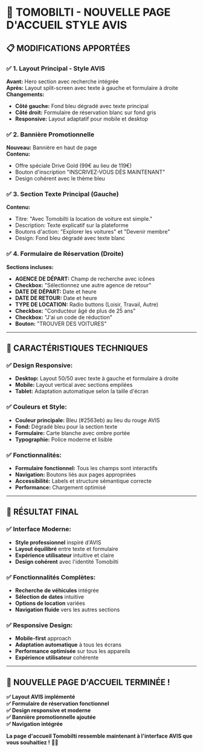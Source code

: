 # 🎨 TOMOBILTI - NOUVELLE PAGE D'ACCUEIL STYLE AVIS

## 📋 **MODIFICATIONS APPORTÉES**

### ✅ **1. Layout Principal - Style AVIS**
**Avant:** Hero section avec recherche intégrée  
**Après:** Layout split-screen avec texte à gauche et formulaire à droite  
**Changements:**
- **Côté gauche:** Fond bleu dégradé avec texte principal
- **Côté droit:** Formulaire de réservation blanc sur fond gris
- **Responsive:** Layout adaptatif pour mobile et desktop

### ✅ **2. Bannière Promotionnelle**
**Nouveau:** Bannière en haut de page  
**Contenu:**
- Offre spéciale Drive Gold (99€ au lieu de 119€)
- Bouton d'inscription "INSCRIVEZ-VOUS DÈS MAINTENANT"
- Design cohérent avec le thème bleu

### ✅ **3. Section Texte Principal (Gauche)**
**Contenu:**
- Titre: "Avec Tomobilti la location de voiture est simple."
- Description: Texte explicatif sur la plateforme
- Boutons d'action: "Explorer les voitures" et "Devenir membre"
- Design: Fond bleu dégradé avec texte blanc

### ✅ **4. Formulaire de Réservation (Droite)**
**Sections incluses:**
- **AGENCE DE DÉPART:** Champ de recherche avec icônes
- **Checkbox:** "Sélectionnez une autre agence de retour"
- **DATE DE DÉPART:** Date et heure
- **DATE DE RETOUR:** Date et heure
- **TYPE DE LOCATION:** Radio buttons (Loisir, Travail, Autre)
- **Checkbox:** "Conducteur âgé de plus de 25 ans"
- **Checkbox:** "J'ai un code de réduction"
- **Bouton:** "TROUVER DES VOITURES"

---

## 🎯 **CARACTÉRISTIQUES TECHNIQUES**

### ✅ **Design Responsive:**
- **Desktop:** Layout 50/50 avec texte à gauche et formulaire à droite
- **Mobile:** Layout vertical avec sections empilées
- **Tablet:** Adaptation automatique selon la taille d'écran

### ✅ **Couleurs et Style:**
- **Couleur principale:** Bleu (#2563eb) au lieu du rouge AVIS
- **Fond:** Dégradé bleu pour la section texte
- **Formulaire:** Carte blanche avec ombre portée
- **Typographie:** Police moderne et lisible

### ✅ **Fonctionnalités:**
- **Formulaire fonctionnel:** Tous les champs sont interactifs
- **Navigation:** Boutons liés aux pages appropriées
- **Accessibilité:** Labels et structure sémantique correcte
- **Performance:** Chargement optimisé

---

## 🚀 **RÉSULTAT FINAL**

### ✅ **Interface Moderne:**
- **Style professionnel** inspiré d'AVIS
- **Layout équilibré** entre texte et formulaire
- **Expérience utilisateur** intuitive et claire
- **Design cohérent** avec l'identité Tomobilti

### ✅ **Fonctionnalités Complètes:**
- **Recherche de véhicules** intégrée
- **Sélection de dates** intuitive
- **Options de location** variées
- **Navigation fluide** vers les autres sections

### ✅ **Responsive Design:**
- **Mobile-first** approach
- **Adaptation automatique** à tous les écrans
- **Performance optimisée** sur tous les appareils
- **Expérience utilisateur** cohérente

---

## 🎉 **NOUVELLE PAGE D'ACCUEIL TERMINÉE !**

**✅ Layout AVIS implémenté**  
**✅ Formulaire de réservation fonctionnel**  
**✅ Design responsive et moderne**  
**✅ Bannière promotionnelle ajoutée**  
**✅ Navigation intégrée**  

**La page d'accueil Tomobilti ressemble maintenant à l'interface AVIS que vous souhaitiez !** 🚗✨












